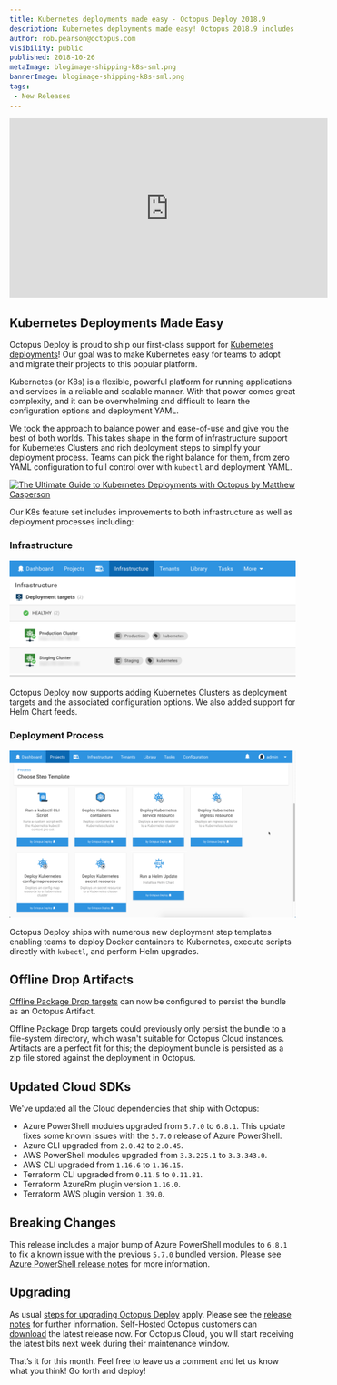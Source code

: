 ```yaml
---
title: Kubernetes deployments made easy - Octopus Deploy 2018.9
description: Kubernetes deployments made easy! Octopus 2018.9 includes our first-class support for Kubernetes Deployments including infrastructure support for Kubenetes Clusters and rich deployment steps to simplify your deployment process.
author: rob.pearson@octopus.com
visibility: public
published: 2018-10-26
metaImage: blogimage-shipping-k8s-sml.png
bannerImage: blogimage-shipping-k8s-sml.png
tags:
 - New Releases
---
```


<iframe width="560" height="315" src="https://www.youtube.com/embed/FZ8U5OuDyOw" frameborder="0" allowfullscreen></iframe>

## Kubernetes Deployments Made Easy

Octopus Deploy is proud to ship our first-class support for [Kubernetes deployments](https://octopus.com/docs/deployment-examples/kubernetes-deployments)! Our goal was to make Kubernetes easy for teams to adopt and migrate their projects to this popular platform.

Kubernetes (or K8s) is a flexible, powerful platform for running applications and services in a reliable and scalable manner. With that power comes great complexity, and it can be overwhelming and difficult to learn the configuration options and deployment YAML.

We took the approach to balance power and ease-of-use and give you the best of both worlds. This takes shape in the form of infrastructure support for Kubernetes Clusters and rich deployment steps to simplify your deployment process. Teams can pick the right balance for them, from zero YAML configuration to full control over with `kubectl` and deployment YAML.

<a href='https://hello.octopus.com/kubernetes-ebook' target='_blank'> 
    <img src='https://i.octopus.com/blog/2018-10/octopus-release-2018.9/kubernetes-ebook-blog-cta.png'
         alt='The Ultimate Guide to Kubernetes Deployments with Octopus by Matthew Casperson'>
</a>

Our K8s feature set includes improvements to both infrastructure as well as deployment processes including: 

### Infrastructure

![Kubernetes deployment targets](k8s-clusters.png "width=500")

Octopus Deploy now supports adding Kubernetes Clusters as deployment targets and the associated configuration options. We also added support for Helm Chart feeds.

### Deployment Process

![Kubernetes deployment steps](k8s-steps.png "width=500")

Octopus Deploy ships with numerous new deployment step templates enabling teams to deploy Docker containers to Kubernetes, execute scripts directly with `kubectl`, and perform Helm upgrades.

## Offline Drop Artifacts

[Offline Package Drop targets](https://octopus.com/docs/infrastructure/offline-package-drop) can now be configured to persist the bundle as an Octopus Artifact.

Offline Package Drop targets could previously only persist the bundle to a file-system directory, which wasn't suitable for Octopus Cloud instances. Artifacts are a perfect fit for this; the deployment bundle is persisted as a zip file stored against the deployment in Octopus.

## Updated Cloud SDKs

We've updated all the Cloud dependencies that ship with Octopus:

* Azure PowerShell modules upgraded from `5.7.0` to `6.8.1`. This update fixes some known issues with the `5.7.0` release of Azure PowerShell.
* Azure CLI upgraded from `2.0.42` to `2.0.45`.
* AWS PowerShell modules upgraded from `3.3.225.1` to `3.3.343.0`.
* AWS CLI upgraded from `1.16.6` to `1.16.15`.
* Terraform CLI upgraded from `0.11.5` to `0.11.81`.
* Terraform AzureRm plugin version `1.16.0`.
* Terraform AWS plugin version `1.39.0`.

## Breaking Changes

This release includes a major bump of Azure PowerShell  modules to `6.8.1` to fix a [known issue](https://github.com/OctopusDeploy/Issues/issues/4574) with the previous `5.7.0` bundled version. Please see [Azure PowerShell release notes](https://docs.microsoft.com/en-us/powershell/azure/release-notes-azureps?view=azurermps-6.11.0) for more information.

## Upgrading

As usual [steps for upgrading Octopus Deploy](https://octopus.com/docs/administration/upgrading) apply. Please see the [release notes](https://octopus.com/downloads/compare?to=2018.9.0) for further information. Self-Hosted Octopus customers can [download](https://octopus.com/downloads/2018.9.0) the latest release now. For Octopus Cloud, you will start receiving the latest bits next week during their maintenance window.

That’s it for this month. Feel free to leave us a comment and let us know what you think! Go forth and deploy!
